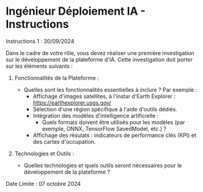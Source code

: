 
# Ingénieur Déploiement IA - Instructions

Instructions 1 : 30/09/2024

Dans le cadre de votre rôle, vous devez réaliser une première investigation sur le développement de la plateforme d'IA. Cette investigation doit porter sur les éléments suivants :

1. Fonctionnalités de la Plateforme :
   - Quelles sont les fonctionnalités essentielles à inclure ? Par exemple :
     - Affichage d'images satellites, à l'instar d'Earth Explorer : https://earthexplorer.usgs.gov/
     - Sélection d'une région spécifique à l'aide d'outils dédiés.
     - Intégration des modèles d'intelligence artificielle : 
       - Quels formats doivent être utilisés pour les modèles (par exemple, ONNX, TensorFlow SavedModel, etc.) ?
     - Affichage des résulats : indicateurs de performance clés (KPI) et des cartes d'occupation.

2. Technologies et Outils :
   - Quelles technologies et quels outils seront nécessaires pour le développement de la plateforme ?


Date Limite : 07 octobre 2024


